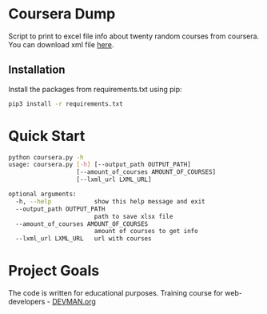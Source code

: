 # Coursera Dump

Script to print to excel file info about twenty random courses from coursera.
You can download xml file [here](https://www.coursera.org/sitemap~www~courses.xml).

## Installation
Install the packages from requirements.txt using pip:
```bash
pip3 install -r requirements.txt
```

# Quick Start

```bash
python coursera.py -h
usage: coursera.py [-h] [--output_path OUTPUT_PATH]
                   [--amount_of_courses AMOUNT_OF_COURSES]
                   [--lxml_url LXML_URL]

optional arguments:
  -h, --help            show this help message and exit
  --output_path OUTPUT_PATH
                        path to save xlsx file
  --amount_of_courses AMOUNT_OF_COURSES
                        amount of courses to get info
  --lxml_url LXML_URL   url with courses
```

# Project Goals

The code is written for educational purposes. Training course for web-developers - [DEVMAN.org](https://devman.org)
